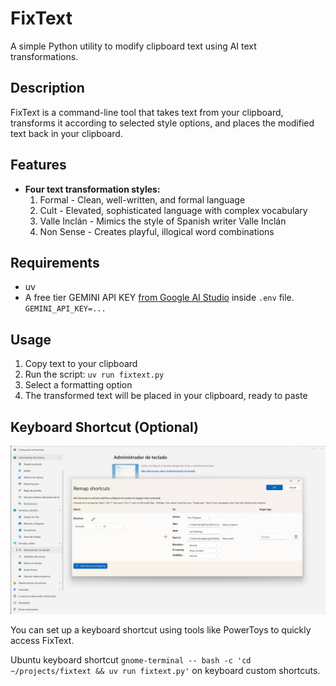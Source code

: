 # FixText

A simple Python utility to modify clipboard text using AI text transformations.

## Description

FixText is a command-line tool that takes text from your clipboard, transforms it according to selected style options, and places the modified text back in your clipboard.

## Features

- **Four text transformation styles:**
  1. Formal - Clean, well-written, and formal language
  2. Cult - Elevated, sophisticated language with complex vocabulary
  3. Valle Inclán - Mimics the style of Spanish writer Valle Inclán
  4. Non Sense - Creates playful, illogical word combinations

## Requirements

- uv
- A free tier GEMINI API KEY [from Google AI Studio](https://aistudio.google.com/apikey) inside `.env` file. `GEMINI_API_KEY=...`

## Usage

1. Copy text to your clipboard
2. Run the script: `uv run fixtext.py`
3. Select a formatting option
4. The transformed text will be placed in your clipboard, ready to paste

## Keyboard Shortcut (Optional)

![PowerToys Keyboard Shortcut](img/powertoys-keyboard-shortcut.png)

You can set up a keyboard shortcut using tools like PowerToys to quickly access FixText.

Ubuntu keyboard shortcut `gnome-terminal -- bash -c 'cd ~/projects/fixtext && uv run fixtext.py'` on keyboard custom shortcuts.
